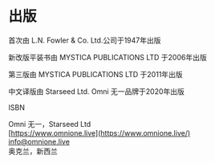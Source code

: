 # 出版

首次由 L.N. Fowler & Co. Ltd.公司于1947年出版

新改版平装书由 MYSTICA PUBLICATIONS LTD 于2006年出版

第三版由 MYSTICA PUBLICATIONS LTD 于2011年出版

中文译版由 Starseed Ltd. Omni 无一品牌于2020年出版

ISBN

Omni 无一，Starseed Ltd  
[https://www.omnione.live](https://www.omnione.live/)  
info@omnione.live  
奥克兰，新西兰



